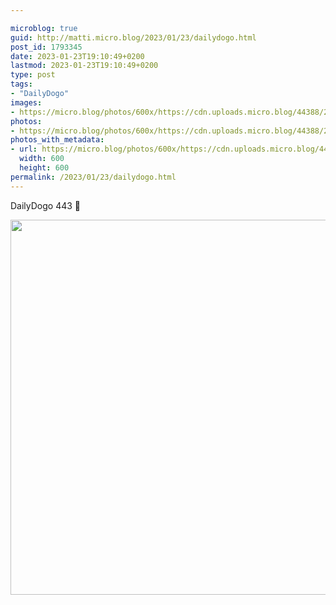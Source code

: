 ```yaml
---

microblog: true
guid: http://matti.micro.blog/2023/01/23/dailydogo.html
post_id: 1793345
date: 2023-01-23T19:10:49+0200
lastmod: 2023-01-23T19:10:49+0200
type: post
tags:
- "DailyDogo"
images:
- https://micro.blog/photos/600x/https://cdn.uploads.micro.blog/44388/2023/b1c85361e5.jpg
photos:
- https://micro.blog/photos/600x/https://cdn.uploads.micro.blog/44388/2023/b1c85361e5.jpg
photos_with_metadata:
- url: https://micro.blog/photos/600x/https://cdn.uploads.micro.blog/44388/2023/b1c85361e5.jpg
  width: 600
  height: 600
permalink: /2023/01/23/dailydogo.html
---
```

DailyDogo 443 🐶

<img src="/media/uploads/2023/b1c85361e5.jpg" width="600" height="600" alt="" />
